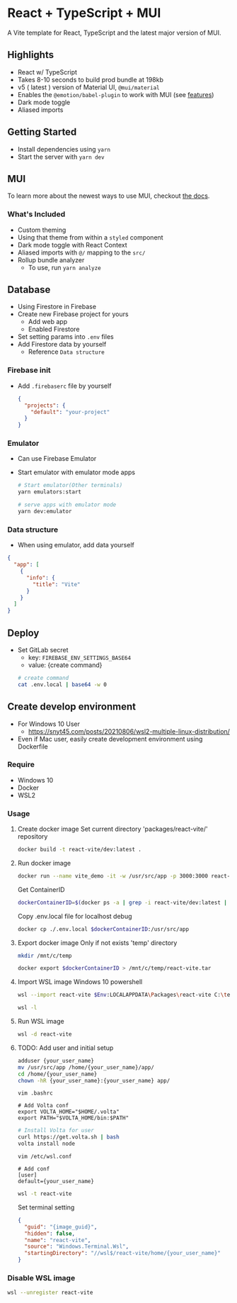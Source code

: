 # React + TypeScript + MUI

A Vite template for React, TypeScript and the latest major version of MUI.

## Highlights

- React w/ TypeScript
- Takes 8-10 seconds to build prod bundle at 198kb
- v5 ( latest ) version of Material UI, `@mui/material`
- Enables the `@emotion/babel-plugin` to work with MUI (see [features](https://github.com/emotion-js/emotion/tree/main/packages/babel-plugin#features))
- Dark mode toggle
- Aliased imports

## Getting Started

- Install dependencies using `yarn`
- Start the server with `yarn dev`

## MUI

To learn more about the newest ways to use MUI, checkout [the docs](https://mui.com/getting-started/usage/).

### What's Included

- Custom theming
- Using that theme from within a `styled` component
- Dark mode toggle with React Context
- Aliased imports with `@/` mapping to the `src/`
- Rollup bundle analyzer
  - To use, run `yarn analyze`

## Database

- Using Firestore in Firebase
- Create new Firebase project for yours
  - Add web app
  - Enabled Firestore
- Set setting params into `.env` files
- Add Firestore data by yourself
  - Reference `Data structure`

### Firebase init

- Add `.firebaserc` file by yourself
  ```json
  {
    "projects": {
      "default": "your-project"
    }
  }
  ```

### Emulator

- Can use Firebase Emulator
- Start emulator with emulator mode apps

  ```sh
  # Start emulator(Other terminals)
  yarn emulators:start

  # serve apps with emulator mode
  yarn dev:emulator
  ```

### Data structure

- When using emulator, add data yourself

```json
{
  "app": [
    {
      "info": {
        "title": "Vite"
      }
    }
  ]
}
```

## Deploy

- Set GitLab secret
  - key: `FIREBASE_ENV_SETTINGS_BASE64`
  - value: {create command}
  ```sh
  # create command
  cat .env.local | base64 -w 0
  ```

## Create develop environment

- For Windows 10 User
  - https://snyt45.com/posts/20210806/wsl2-multiple-linux-distribution/
- Even if Mac user, easily create development environment using Dockerfile

### Require

- Windows 10
- Docker
- WSL2

### Usage

1. Create docker image
   Set current directory 'packages/react-vite/' repository
   ```sh
   docker build -t react-vite/dev:latest .
   ```
1. Run docker image
   ```sh
   docker run --name vite_demo -it -w /usr/src/app -p 3000:3000 react-vite/dev:latest /bin/bash
   ```
   Get ContainerID
   ```sh
   dockerContainerID=$(docker ps -a | grep -i react-vite/dev:latest | awk '{print $1}')
   ```
   Copy .env.local file for localhost debug
   ```sh
   docker cp ./.env.local $dockerContainerID:/usr/src/app
   ```
1. Export docker image
   Only if not exists 'temp' directory
   ```sh
   mkdir /mnt/c/temp
   ```
   ```sh
   docker export $dockerContainerID > /mnt/c/temp/react-vite.tar
   ```
1. Import WSL image
   Windows 10 powershell
   ```sh
   wsl --import react-vite $Env:LOCALAPPDATA\Packages\react-vite C:\temp\react-vite.tar
   ```
   ```sh
   wsl -l
   ```
1. Run WSL image
   ```sh
   wsl -d react-vite
   ```
1. TODO: Add user and initial setup

   ```sh
   adduser {your_user_name}
   mv /usr/src/app /home/{your_user_name}/app/
   cd /home/{your_user_name}
   chown -hR {your_user_name}:{your_user_name} app/
   ```

   ```
   vim .bashrc

   # Add Volta conf
   export VOLTA_HOME="$HOME/.volta"
   export PATH="$VOLTA_HOME/bin:$PATH"
   ```

   ```sh
   # Install Volta for user
   curl https://get.volta.sh | bash
   volta install node
   ```

   ```
   vim /etc/wsl.conf

   # Add conf
   [user]
   default={your_user_name}
   ```

   ```sh
   wsl -t react-vite
   ```

   Set terminal setting

   ```json
   {
     "guid": "{image_guid}",
     "hidden": false,
     "name": "react-vite",
     "source": "Windows.Terminal.Wsl",
     "startingDirectory": "//wsl$/react-vite/home/{your_user_name}"
   }
   ```

### Disable WSL image

```sh
wsl --unregister react-vite
```
